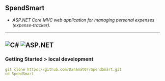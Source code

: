 ## SpendSmart

- *ASP.NET Core MVC web application for managing personal expenses (expense-tracker).*
---
![C#](https://img.shields.io/badge/C%23-239120?style=for-the-badge&logo=csharp&logoColor=white)
![ASP.NET](https://img.shields.io/badge/ASP.NET-512BD4?style=for-the-badge&logo=dotnet&logoColor=white)
---
### Getting Started > local development
  ```yaml
  git clone https://github.com/Danamat07/SpendSmart.git
  cd SpendSmart
  ```

